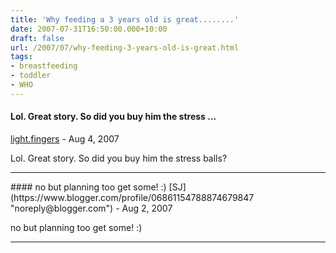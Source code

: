 ```yaml
---
title: 'Why feeding a 3 years old is great........'
date: 2007-07-31T16:50:00.000+10:00
draft: false
url: /2007/07/why-feeding-3-years-old-is-great.html
tags: 
- breastfeeding
- toddler
- WHO
---
```


#### Lol. Great story. So did you buy him the stress ...
[light.fingers](https://www.blogger.com/profile/02502430724382290814 "noreply@blogger.com") - <time datetime="2007-08-02T12:14:00.000+10:00">Aug 4, 2007</time>

Lol. Great story. So did you buy him the stress balls?
<hr />
#### no but planning too get some! :)
[SJ](https://www.blogger.com/profile/06861154788874679847 "noreply@blogger.com") - <time datetime="2007-08-07T07:32:00.000+10:00">Aug 2, 2007</time>

no but planning too get some! :)
<hr />
